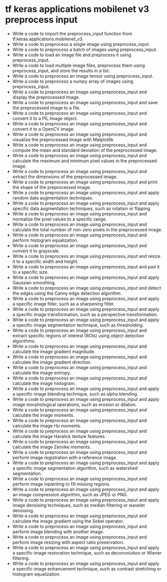 # tf keras applications mobilenet v3 preprocess input

- Write a code to import the preprocess_input function from tf.keras.applications.mobilenet_v3.
- Write a code to preprocess a single image using preprocess_input.
- Write a code to preprocess a batch of images using preprocess_input.
- Write a code to load an image file and preprocess it using preprocess_input.
- Write a code to load multiple image files, preprocess them using preprocess_input, and store the results in a list.
- Write a code to preprocess an image tensor using preprocess_input.
- Write a code to preprocess a numpy array of images using preprocess_input.
- Write a code to preprocess an image using preprocess_input and display the preprocessed image.
- Write a code to preprocess an image using preprocess_input and save the preprocessed image to a file.
- Write a code to preprocess an image using preprocess_input and convert it to a PIL Image object.
- Write a code to preprocess an image using preprocess_input and convert it to a OpenCV image.
- Write a code to preprocess an image using preprocess_input and visualize the preprocessed image with Matplotlib.
- Write a code to preprocess an image using preprocess_input and compute the mean and standard deviation of the preprocessed image.
- Write a code to preprocess an image using preprocess_input and calculate the maximum and minimum pixel values in the preprocessed image.
- Write a code to preprocess an image using preprocess_input and extract the dimensions of the preprocessed image.
- Write a code to preprocess an image using preprocess_input and print the shape of the preprocessed image.
- Write a code to preprocess an image using preprocess_input and apply random data augmentation techniques.
- Write a code to preprocess an image using preprocess_input and apply specific data augmentation techniques, such as rotation or flipping.
- Write a code to preprocess an image using preprocess_input and normalize the pixel values to a specific range.
- Write a code to preprocess an image using preprocess_input and calculate the total number of non-zero pixels in the preprocessed image.
- Write a code to preprocess an image using preprocess_input and perform histogram equalization.
- Write a code to preprocess an image using preprocess_input and convert it to grayscale.
- Write a code to preprocess an image using preprocess_input and resize it to a specific width and height.
- Write a code to preprocess an image using preprocess_input and pad it to a specific size.
- Write a code to preprocess an image using preprocess_input and apply Gaussian smoothing.
- Write a code to preprocess an image using preprocess_input and detect the edges using the Canny edge detection algorithm.
- Write a code to preprocess an image using preprocess_input and apply a specific image filter, such as a sharpening filter.
- Write a code to preprocess an image using preprocess_input and apply a specific image transformation, such as a perspective transformation.
- Write a code to preprocess an image using preprocess_input and apply a specific image segmentation technique, such as thresholding.
- Write a code to preprocess an image using preprocess_input and extract specific regions of interest (ROIs) using object detection algorithms.
- Write a code to preprocess an image using preprocess_input and calculate the image gradient magnitude.
- Write a code to preprocess an image using preprocess_input and calculate the image gradient direction.
- Write a code to preprocess an image using preprocess_input and calculate the image entropy.
- Write a code to preprocess an image using preprocess_input and calculate the image histogram.
- Write a code to preprocess an image using preprocess_input and apply a specific image blending technique, such as alpha blending.
- Write a code to preprocess an image using preprocess_input and apply image morphological operations, such as erosion or dilation.
- Write a code to preprocess an image using preprocess_input and calculate the image moments.
- Write a code to preprocess an image using preprocess_input and calculate the image Hu moments.
- Write a code to preprocess an image using preprocess_input and calculate the image Haralick texture features.
- Write a code to preprocess an image using preprocess_input and calculate the image Zernike moments.
- Write a code to preprocess an image using preprocess_input and perform image registration with a reference image.
- Write a code to preprocess an image using preprocess_input and apply a specific image segmentation algorithm, such as watershed segmentation.
- Write a code to preprocess an image using preprocess_input and perform image inpainting to fill missing regions.
- Write a code to preprocess an image using preprocess_input and apply an image compression algorithm, such as JPEG or PNG.
- Write a code to preprocess an image using preprocess_input and apply image denoising techniques, such as median filtering or wavelet denoising.
- Write a code to preprocess an image using preprocess_input and calculate the image gradient using the Sobel operator.
- Write a code to preprocess an image using preprocess_input and perform image blending with another image.
- Write a code to preprocess an image using preprocess_input and perform image resizing with aspect ratio preservation.
- Write a code to preprocess an image using preprocess_input and apply a specific image restoration technique, such as deconvolution or Wiener filtering.
- Write a code to preprocess an image using preprocess_input and apply a specific image enhancement technique, such as contrast stretching or histogram equalization.